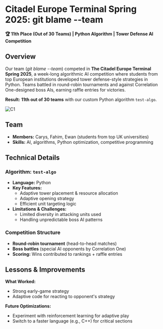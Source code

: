 # Citadel Europe Terminal Spring 2025: git blame --team  
**🏆 11th Place (Out of 30 Teams) | Python Algorithm | Tower Defense AI Competition**  

## Overview  
Our team (*git blame --team*) competed in **The Citadel Europe Terminal Spring 2025**, a week-long algorithmic AI competition where students from top European institutions developed tower defense-style strategies in Python. Teams battled in round-robin tournaments and against Correlation One-designed boss AIs, earning raffle entries for victories.  

**Result:** **11th out of 30 teams** with our custom Python algorithm `test-algo`.  

![C1](https://github.com/user-attachments/assets/c2311768-15dc-414f-acc7-9b5fe9c3bc39)

## Team  
- **Members:** Carys, Fahim, Ewan (students from top UK universities)  
- **Skills:** AI, algorithms, Python optimization, competitive programming  

## Technical Details  
### Algorithm: `test-algo`  
- **Language:** Python  
- **Key Features:**  
  - Adaptive tower placement & resource allocation  
  - Adaptive opening strategy
  - Efficient unit targeting logic  
- **Limitations & Challenges:**  
  - Limited diversity in attacking units used
  - Handling unpredictable boss AI patterns  

### Competition Structure  
- **Round-robin tournament** (head-to-head matches)  
- **Boss battles** (special AI opponents by Correlation One)  
- **Scoring:** Wins contributed to rankings + raffle entries  

## Lessons & Improvements  
**What Worked:**  
- Strong early-game strategy 
- Adaptive code for reacting to opponent's strategy

**Future Optimizations:**  
- Experiment with reinforcement learning for adaptive play  
- Switch to a faster language (e.g., C++) for critical sections  

